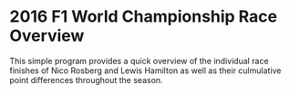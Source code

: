 # 2016 F1 World Championship Race Overview
This simple program provides a quick overview of the individual race finishes of Nico Rosberg and Lewis Hamilton as well as their culmulative point differences throughout the season.